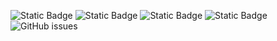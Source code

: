 ![Static Badge](https://img.shields.io/badge/blacklists-60-000000) ![Static Badge](https://img.shields.io/badge/blacklisted-2641460-cc0000) ![Static Badge](https://img.shields.io/badge/whitelisted-2245-00CC00) ![Static Badge](https://img.shields.io/badge/streaming_blacklist-28107-000000) ![GitHub issues](https://img.shields.io/github/issues/fabriziosalmi/blacklists)
